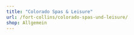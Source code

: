 ```yaml
---
title: "Colorado Spas & Leisure"
url: /fort-collins/colorado-spas-und-leisure/
shop: Allgemein
---
```

